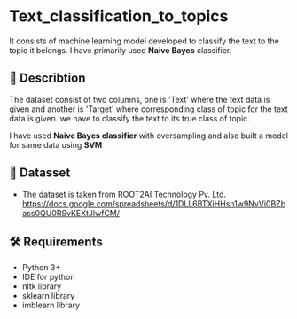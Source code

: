 # Text_classification_to_topics
It consists of machine learning model developed to classify the text to the topic it belongs. I have primarily used **Naive Bayes** classifier.  

## 📄 Describtion

The dataset consist of two columns, one is 'Text' where the text data is given and another is 'Target' where corresponding class of topic for the text data is given. we have to classify the text to its true class of topic.

I have used **Naive Bayes classifier** with oversampling and also built a model for same data using **SVM**

## 💾 Datasset

- The dataset is taken from ROOT2AI Technology Pv. Ltd. 
https://docs.google.com/spreadsheets/d/1DLL6BTXiHHsn1w9NvVi0BZbass0QU0RSvKEXtJlwfCM/


## 🛠️ Requirements

- Python 3+
- IDE for python
- nltk library
- sklearn library
- imblearn library

